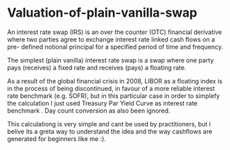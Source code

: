 # Valuation-of-plain-vanilla-swap

 An interest rate swap (IRS) is an over the counter (OTC) financial derivative 
where two parties agree to exchange interest rate linked cash flows on a pre- 
defined notional principal for a specified period of time and frequency. 

 The simplest (plain vanilla) interest rate swap is a swap where one party pays 
(receives) a fixed rate and receives (pays) a floating rate.

 As a result of the global financial crisis in 2008, LIBOR as a floating index is in the process of being 
 discontinued, in favour of a more reliable interest rate benchmark (e.g. SOFR), but in this particular case in order to simplefy the calculation I just used Treasury Par Yield Curve as interest rate benchmark . Day count conversion as also been ignored. 

 This calculationg is very simple and cant be used by practitioners, but i belive its a greta way to understand the idea and the way cashflows are generated for beginners like me :). 
